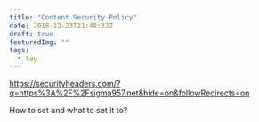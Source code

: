 ```yaml
---
title: "Content Security Policy"
date: 2018-12-23T21:48:32Z
draft: true
featuredImg: ""
tags: 
  - tag
---
```


https://securityheaders.com/?q=https%3A%2F%2Fsigma957.net&hide=on&followRedirects=on

How to set and what to set it to?